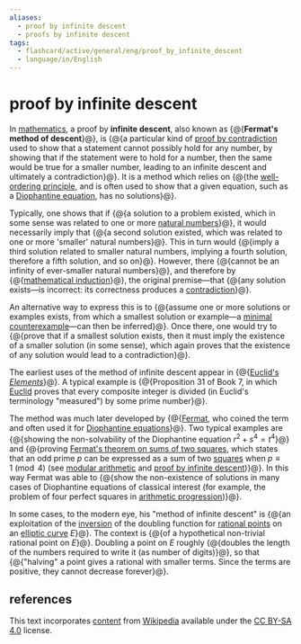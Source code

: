 ```yaml
---
aliases:
  - proof by infinite descent
  - proofs by infinite descent
tags:
  - flashcard/active/general/eng/proof_by_infinite_descent
  - language/in/English
---
```


# proof by infinite descent

In [mathematics](mathematics.md), a proof by __infinite descent__, also known as {@{__Fermat's method of descent__}@}, is {@{a particular kind of [proof by contradiction](proof%20by%20contradiction.md) used to show that a statement cannot possibly hold for any number, by showing that if the statement were to hold for a number, then the same would be true for a smaller number, leading to an infinite descent and ultimately a contradiction}@}. It is a method which relies on {@{the [well-ordering principle](well-ordering%20principle.md), and is often used to show that a given equation, such as a [Diophantine equation](diophantine%20equation.md), has no solutions}@}. <!--SR:!2025-07-27,246,330!2027-09-01,824,330!2026-10-10,579,330-->

Typically, one shows that if {@{a solution to a problem existed, which in some sense was related to one or more [natural numbers](natural%20number.md)}@}, it would necessarily imply that {@{a second solution existed, which was related to one or more 'smaller' natural numbers}@}. This in turn would {@{imply a third solution related to smaller natural numbers, implying a fourth solution, therefore a fifth solution, and so on}@}. However, there {@{cannot be an infinity of ever-smaller natural numbers}@}, and therefore by {@{[mathematical induction](mathematical%20induction.md)}@}, the original premise—that {@{any solution exists—is incorrect: its correctness produces a [contradiction](contradiction.md)}@}. <!--SR:!2027-05-24,752,330!2027-05-07,737,330!2025-07-30,248,330!2025-09-04,276,330!2025-10-03,299,330!2025-08-12,258,330-->

An alternative way to express this is to {@{assume one or more solutions or examples exists, from which a smallest solution or example—a [minimal counterexample](minimal%20counterexample.md)—can then be inferred}@}. Once there, one would try to {@{prove that if a smallest solution exists, then it must imply the existence of a smaller solution (in some sense), which again proves that the existence of any solution would lead to a contradiction}@}. <!--SR:!2026-09-28,570,330!2026-05-22,462,310-->

The earliest uses of the method of infinite descent appear in {@{[Euclid's _Elements_](Euclid's%20Elements.md)}@}. A typical example is {@{Proposition 31 of Book 7, in which [Euclid](euclid.md) proves that every composite integer is divided (in Euclid's terminology "measured") by some prime number}@}. <!--SR:!2025-08-04,251,330!2025-10-06,250,270-->

The method was much later developed by {@{[Fermat](Pierre%20de%20Fermat.md), who coined the term and often used it for [Diophantine equations](diophantine%20equation.md)}@}. Two typical examples are {@{showing the non-solvability of the Diophantine equation $r^{2}+s^{4}=t^{4}$}@} and {@{proving [Fermat's theorem on sums of two squares](Fermat's%20theorem%20on%20sums%20of%20two%20squares.md), which states that an odd prime _p_ can be expressed as a sum of two [squares](square%20number.md) when $p\equiv 1{\pmod {4} }$ (see [modular arithmetic](modular%20arithmetic.md) and [proof by infinite descent](Fermat's%20theorem%20on%20sums%20of%20two%20squares.md#euler.27s%20proof%20by%20infinite%20descent))}@}. In this way Fermat was able to {@{show the non-existence of solutions in many cases of Diophantine equations of classical interest (for example, the problem of four perfect squares in [arithmetic progression](arithmetic%20progression.md))}@}. <!--SR:!2027-02-24,682,330!2026-05-10,351,270!2026-03-07,269,250!2026-01-11,318,270-->

In some cases, to the modern eye, his "method of infinite descent" is {@{an exploitation of the [inversion](inversive%20geometry.md) of the doubling function for [rational points](rational%20point.md) on an [elliptic curve](elliptic%20curve.md) _E_}@}. The context is {@{of a hypothetical non-trivial rational point on _E_}@}. Doubling a point on _E_ roughly {@{doubles the length of the numbers required to write it (as number of digits)}@}, so that {@{"halving" a point gives a rational with smaller terms. Since the terms are positive, they cannot decrease forever}@}. <!--SR:!2025-09-06,278,330!2027-01-22,606,290!2027-01-20,653,330!2026-05-04,449,310-->

## references

This text incorporates [content](https://en.wikipedia.org/wiki/proof_by_infinite_descent) from [Wikipedia](Wikipedia.md) available under the [CC BY-SA 4.0](https://creativecommons.org/licenses/by-sa/4.0/) license.
